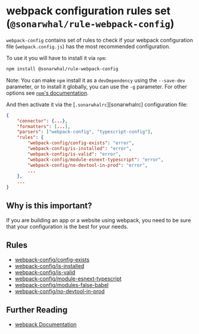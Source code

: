 # webpack configuration rules set (`@sonarwhal/rule-webpack-config`)

`webpack-config` contains set of rules to check if your webpack configuration
file (`webpack.config.js`) has the most recommended configuration.

To use it you will have to install it via `npm`:

```bash
npm install @sonarwhal/rule-webpack-config
```

Note: You can make `npm` install it as a `devDependency` using the `--save-dev`
parameter, or to install it globally, you can use the `-g` parameter. For
other options see
[`npm`'s documentation](https://docs.npmjs.com/cli/install).

And then activate it via the [`.sonarwhalrc`][sonarwhalrc]
configuration file:

```json
{
    "connector": {...},
    "formatters": [...],
    "parsers": ["webpack-config", "typescript-config"],
    "rules": {
        "webpack-config/config-exists": "error",
        "webpack-config/is-installed": "error",
        "webpack-config/is-valid": "error",
        "webpack-config/module-esnext-typescript": "error",
        "webpack-config/no-devtool-in-prod": "error",
        ...
    },
    ...
}
```

## Why is this important?

If you are building an app or a website using webpack, you
need to be sure that your configuration is the best for your needs.

## Rules

* [webpack-config/config-exists][config-exists]
* [webpack-config/is-installed][is-installed]
* [webpack-config/is-valid][is-valid]
* [webpack-config/module-esnext-typescript][module-esnext-typescript]
* [webpack-config/modules-false-babel][modules-false-babel]
* [webpack-config/no-devtool-in-prod][no-devtool-in-prod]

## Further Reading

* [webpack Documentation][webpack docs]

[webpack docs]: https://webpack.js.org/concepts/
[config-exists]: ./docs/config-exists.md
[is-installed]: ./docs/is-installed.md
[is-valid]: ./docs/is-valid.md
[module-esnext-typescript]: ./docs/module-esnext-typescript.md
[modules-false-babel]: ./docs/modules-false-babel.md
[no-devtool-in-prod]: ./docs/no-devtool-in-prod.md
